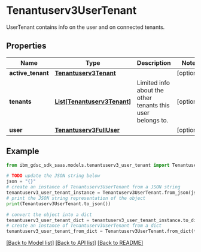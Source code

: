 # Tenantuserv3UserTenant

UserTenant contains info on the user and on connected tenants.

## Properties

Name | Type | Description | Notes
------------ | ------------- | ------------- | -------------
**active_tenant** | [**Tenantuserv3Tenant**](Tenantuserv3Tenant.md) |  | [optional] 
**tenants** | [**List[Tenantuserv3Tenant]**](Tenantuserv3Tenant.md) | Limited info about the other tenants this user belongs to. | [optional] 
**user** | [**Tenantuserv3FullUser**](Tenantuserv3FullUser.md) |  | [optional] 

## Example

```python
from ibm_gdsc_sdk_saas.models.tenantuserv3_user_tenant import Tenantuserv3UserTenant

# TODO update the JSON string below
json = "{}"
# create an instance of Tenantuserv3UserTenant from a JSON string
tenantuserv3_user_tenant_instance = Tenantuserv3UserTenant.from_json(json)
# print the JSON string representation of the object
print(Tenantuserv3UserTenant.to_json())

# convert the object into a dict
tenantuserv3_user_tenant_dict = tenantuserv3_user_tenant_instance.to_dict()
# create an instance of Tenantuserv3UserTenant from a dict
tenantuserv3_user_tenant_from_dict = Tenantuserv3UserTenant.from_dict(tenantuserv3_user_tenant_dict)
```
[[Back to Model list]](../README.md#documentation-for-models) [[Back to API list]](../README.md#documentation-for-api-endpoints) [[Back to README]](../README.md)


